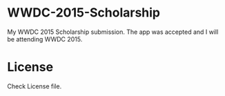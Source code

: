 # WWDC-2015-Scholarship
My WWDC 2015 Scholarship submission. The app was accepted and I will be attending WWDC 2015.

# License
Check License file.
